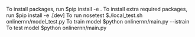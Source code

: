 To install packages, run $pip install -e .
To install extra required packages, run $pip install -e .[dev]
To run nosetest $./local_test.sh onlinernn/model_test.py
To train model $python onlinernn/main.py --istrain
To test model $python onlinernn/main.py  